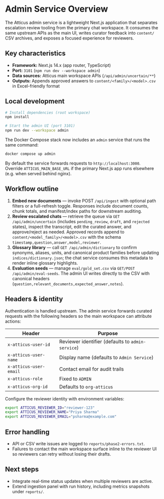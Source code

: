 # Admin Service Overview

The Atticus admin service is a lightweight Next.js application that separates escalation review tooling from the primary chat workspace. It consumes the same upstream APIs as the main UI, writes curator feedback into `content/` CSV archives, and exposes a focused experience for reviewers.

## Key characteristics

- **Framework:** Next.js 14.x (app router, TypeScript)
- **Port:** `3101` (`npm run dev --workspace admin`)
- **Data sources:** Atticus main workspace APIs (`/api/admin/uncertain/**`)
- **Outputs:** Appends approved answers to `content/<family>/<model>.csv` in Excel-friendly format

## Local development

```bash
# Install dependencies (root workspace)
npm install

# Start the admin UI (port 3101)
npm run dev --workspace admin
```

The Docker Compose stack now includes an `admin` service that runs the same command:

```bash
docker compose up admin
```

By default the service forwards requests to `http://localhost:3000`. Override `ATTICUS_MAIN_BASE_URL` if the primary Next.js app runs elsewhere (e.g. when served behind nginx).

## Workflow outline

1. **Embed new documents** — invoke POST `/api/ingest` with optional path filters or a full-refresh toggle. Responses include document counts, chunk totals, and manifest/index paths for downstream auditing.
2. **Review escalated chats** — retrieve the queue via `GET /api/admin/uncertain` (includes `pending_review`, `draft`, and `rejected` states), inspect the transcript, edit the curated answer, and approve/reject as needed. Approved records append to `content/<model_family>/<model>.csv` with the schema `timestamp,question,answer,model,reviewer`.
3. **Glossary library** — call `GET /api/admin/dictionary` to confirm synonyms, aliases, units, and canonical product families before updating `indices/dictionary.json`; the chat service consumes this metadata to render inline glossary highlights.
4. **Evaluation seeds** — manage `eval/gold_set.csv` via `GET/POST /api/admin/eval-seeds`. The admin UI writes directly to the CSV with canonical headers (`question,relevant_documents,expected_answer,notes`).

## Headers & identity

Authentication is handled upstream. The admin service forwards curated requests with the following headers so the main workspace can attribute actions:

| Header                   | Purpose                                      |
| ------------------------ | -------------------------------------------- |
| `x-atticus-user-id`      | Reviewer identifier (defaults to `admin-service`) |
| `x-atticus-user-name`    | Display name (defaults to `Admin Service`)   |
| `x-atticus-user-email`   | Contact email for audit trails               |
| `x-atticus-role`         | Fixed to `ADMIN`                             |
| `x-atticus-org-id`       | Defaults to `org-atticus`                    |

Configure the reviewer identity with environment variables:

```bash
export ATTICUS_REVIEWER_ID="reviewer-123"
export ATTICUS_REVIEWER_NAME="Priya Sharma"
export ATTICUS_REVIEWER_EMAIL="psharma@example.com"
```

## Error handling

- API or CSV write issues are logged to `reports/phase2-errors.txt`.
- Failures to contact the main workspace surface inline to the reviewer UI so reviewers can retry without losing their drafts.

## Next steps

- Integrate real-time status updates when multiple reviewers are active.
- Extend ingestion panel with run history, including metrics snapshots under `reports/`.
